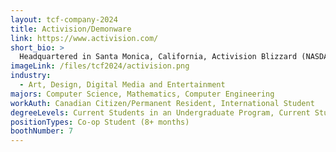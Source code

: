 ```yaml
---
layout: tcf-company-2024
title: Activision/Demonware
link: https://www.activision.com/
short_bio: >
  Headquartered in Santa Monica, California, Activision Blizzard (NASDAQ: ATVI) is one the world's largest and most successful interactive entertainment companies and sits at the intersection of media, technology, and entertainment. Activision Blizzard is a member of the S&P 500, and has operations throughout the world. The company has over 6,000 employees, and its games are played in 196 countries.
imageLink: /files/tcf2024/activision.png
industry:
  - Art, Design, Digital Media and Entertainment
majors: Computer Science, Mathematics, Computer Engineering
workAuth: Canadian Citizen/Permanent Resident, International Student
degreeLevels: Current Students in an Undergraduate Program, Current Students in a Masters Program
positionTypes: Co-op Student (8+ months)
boothNumber: 7
---
```

